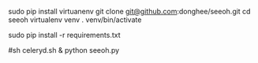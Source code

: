 sudo pip install virtuanenv
git clone git@github.com:donghee/seeoh.git
cd seeoh
virtualenv venv
. venv/bin/activate

sudo pip install -r requirements.txt

#sh celeryd.sh &
python seeoh.py
